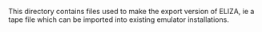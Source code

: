 This directory contains files used to make the export version of
ELIZA, ie a tape file which can be imported into existing emulator
installations.
